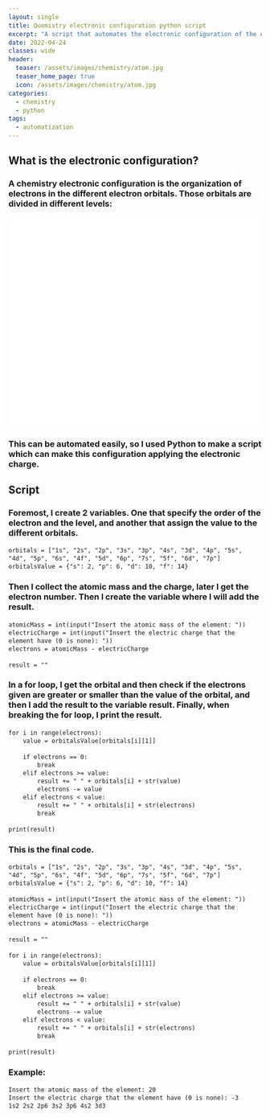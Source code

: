 ```yaml
---
layout: single
title: Quemistry electronic configuration python script
excerpt: "A script that automates the electronic configuration of the elements."
date: 2022-04-24
classes: wide
header:
  teaser: /assets/images/chemistry/atom.jpg
  teaser_home_page: true
  icon: /assets/images/chemistry/atom.jpg
categories:
  - chemistry
  - python
tags:  
  - automatization
---
```


## What is the electronic configuration?

### A chemistry electronic configuration is the organization of electrons in the different electron orbitals. Those orbitals are divided in different levels:

![](/assets/images/chemistry/electronic_configuration.png)

### This can be automated easily, so I used Python to make a script which can make this configuration applying the electronic charge.

## Script

### Foremost, I create 2 variables. One that specify the order of the electron and the level, and another that assign the value to the different orbitals.

```
orbitals = ["1s", "2s", "2p", "3s", "3p", "4s", "3d", "4p", "5s", "4d", "5p", "6s", "4f", "5d", "6p", "7s", "5f", "6d", "7p"]
orbitalsValue = {"s": 2, "p": 6, "d": 10, "f": 14}
```

### Then I collect the atomic mass and the charge, later I get the electron number. Then I create the variable where I will add the result.

```
atomicMass = int(input("Insert the atomic mass of the element: "))
electricCharge = int(input("Insert the electric charge that the element have (0 is none): "))
electrons = atomicMass - electricCharge

result = ""
```

### In a for loop, I get the orbital and then check if the electrons given are greater or smaller than the value of the orbital, and then I add the result to the variable result. Finally, when breaking the for loop, I print the result.

```
for i in range(electrons):
    value = orbitalsValue[orbitals[i][1]]

    if electrons == 0:
        break
    elif electrons >= value:
        result += " " + orbitals[i] + str(value)
        electrons -= value
    elif electrons < value:
        result += " " + orbitals[i] + str(electrons)
        break

print(result)
```

### This is the final code.

```
orbitals = ["1s", "2s", "2p", "3s", "3p", "4s", "3d", "4p", "5s", "4d", "5p", "6s", "4f", "5d", "6p", "7s", "5f", "6d", "7p"]
orbitalsValue = {"s": 2, "p": 6, "d": 10, "f": 14}

atomicMass = int(input("Insert the atomic mass of the element: "))
electricCharge = int(input("Insert the electric charge that the element have (0 is none): "))
electrons = atomicMass - electricCharge

result = ""

for i in range(electrons):
    value = orbitalsValue[orbitals[i][1]]

    if electrons == 0:
        break
    elif electrons >= value:
        result += " " + orbitals[i] + str(value)
        electrons -= value
    elif electrons < value:
        result += " " + orbitals[i] + str(electrons)
        break

print(result)
```

### Example:
```
Insert the atomic mass of the element: 20
Insert the electric charge that the element have (0 is none): -3
1s2 2s2 2p6 3s2 3p6 4s2 3d3
```
